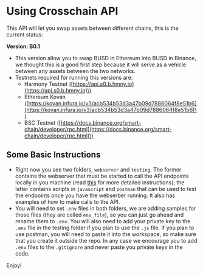 # Using Crosschain API

This API will let you swap assets between different chains, this is the current status:

**Version: B0.1**

* This version allow you to swap BUSD in Ethereum into BUSD in Binance, we thought this is a good first step because it will serve as a vehicle between any assets between the two networks.
* Testnets required for running this versions are:
  * Harmony Testnet \([https://api.s0.b.hmny.io](https://api.s0.b.hmny.io)\)
  * Ethereum Kovan \([https://kovan.infura.io/v3/acb534b53d3a47b09d7886064f8e51b6](https://kovan.infura.io/v3/acb534b53d3a47b09d7886064f8e51b6)\)
  * BSC Testnet \([https://docs.binance.org/smart-chain/developer/rpc.html](https://docs.binance.org/smart-chain/developer/rpc.html)\)

## Some Basic Instructions

* Right now you see two folders, `webserver` and `testing`. The former contains the webserver that must be started to call the API endpoints locally in you machine \(read [this](https://docs.harmony.one/home/developers/tutorials/using-crosschain-api/webserver) for more detailed instructions\), the latter contains scripts in `javascript` and `postman` that can be used to test the endpoints once you have the webserber running. It also has examples of how to make calls to the API.
* You will need to set `.env` files in both folders, we are adding samples for those files \(they are called `env_file`\), so you can just go ahead and rename them to `.env`. You will also need to add your private key to the `.env` file in the testing folder if you plan to use the `.js` file. If you plan to use postman, you will need to paste it into the workspace, so make sure that you create it outside the repo. In any case we encourage you to add `.env` files to the `.gitignore` and never paste you private keys in the code.

Enjoy!

